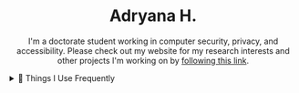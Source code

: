 <h1 align="center">Adryana H.</h1>

<p align="center">
I'm a doctorate student working in computer security, privacy, and accessibility. Please check out my website for my research interests and other projects I'm working on by <a href="https://a-wyrm.github.io" target="_blank"> following this link</a>.
</p>

<details>
<summary>🐛 Things I Use Frequently</summary>
<p align="center">
 <img alt="RUST Logo" src="https://img.shields.io/badge/Rust-000000?style=for-the-badge&logo=rust&logoColor=white" />
 <img alt="JavaScript Logo" src="https://img.shields.io/badge/JavaScript-323330?style=for-the-badge&logo=javascript&logoColor=F7DF1E" />
 
 <img alt="Django Logo" src="https://img.shields.io/badge/Django-092E20?style=for-the-badge&logo=django&logoColor=white" />
 <img alt="NodeJS Logo" src="https://img.shields.io/badge/Node.js-43853D?style=for-the-badge&logo=node.js&logoColor=white" />
 <img alt="Arduino Logo" src="https://img.shields.io/badge/-Arduino-00979D?style=for-the-badge&logo=Arduino&logoColor=white" />

 <img alt="Latex Logo" src="https://img.shields.io/badge/latex-%23008080.svg?style=for-the-badge&logo=latex&logoColor=white" />
 <img alt="Python Logo" src="https://img.shields.io/badge/python-3670A0?style=for-the-badge&logo=python&logoColor=ffdd54" />
 <img alt="R Logo" src="https://img.shields.io/badge/R-276DC3?style=for-the-badge&logo=r&logoColor=white" />

  </p>
</details>
